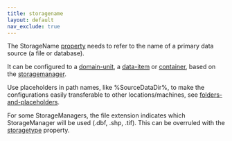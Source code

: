```yaml
---
title: storagename
layout: default
nav_exclude: true
---
```

The StorageName [property](property) needs to refer to the name of a primary data source (a file or database).

It can be configured to a [domain-unit](domain-unit), a [data-item](data-item) or [container](container), based on the [storagemanager](storagemanager).

Use placeholders in path names, like %SourceDataDir%, to make the configurations easily transferable to other locations/machines, see
[folders-and-placeholders](folders-and-placeholders).

For some StorageManagers, the file extension indicates which StorageManager will be used (.dbf, .shp, .tif). This can be overruled with the
[storagetype](storagetype) property.